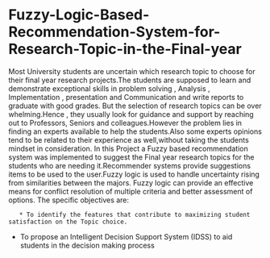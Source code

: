 # Fuzzy-Logic-Based-Recommendation-System-for-Research-Topic-in-the-Final-year
Most University students are uncertain which research topic to choose for their final year research projects.The students are supposed to learn and demonstrate exceptional skills in problem solving , Analysis , Implementation , presentation and Communication and write reports to graduate with good grades. But the selection of research topics can be over whelming.Hence , they usually look for guidance and support by reaching out to Professors, Seniors and colleagues.However the problem lies in finding an experts available to help the students.Also some experts opinions tend to be related to their experience as well,without taking the students mindset in consideration. In this Project a Fuzzy based recommendation system was implemented to suggest the Final year research topics for the students who are needing it.Recommender systems provide suggestions items to be used to the user.Fuzzy logic is used to handle uncertainty rising from similarities between the majors. Fuzzy logic can provide an effective means for conflict resolution of multiple criteria and better assessment of options. The specific objectives are: 
       
       * To identify the features that contribute to maximizing student satisfaction on the Topic choice. 
  * To propose an Intelligent Decision Support System (IDSS) to aid students in the decision making process
                 
 

